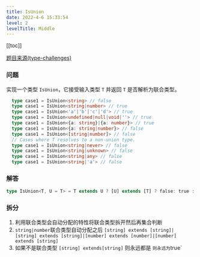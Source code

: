 ```yaml
---
title: IsUnion
date: 2022-4-6 15:33:54
level: 2
levelTitle: Middle
---
```


[[toc]]

[题目来源(type-challenges)](https://github.com/type-challenges/type-challenges/blob/master/questions/1097-medium-isunion/README.md)

### 问题
实现一个类型 `IsUnion`，它接受输入类型 `T` 并返回 `T` 是否解析为联合类型。
```typescript
  type case1 = IsUnion<string> // false
  type case1 = IsUnion<string|number> // true
  type case1 = IsUnion<'a'|'b'|'c'|'d'> // true
  type case1 = IsUnion<undefined|null|void|''> // true
  type case1 = IsUnion<{a: string}|{a: number}> // true
  type case1 = IsUnion<{a: string|number}> // false
  type case1 = IsUnion<[string|number]> // false
  // Cases where T resolves to a non-union type.
  type case1 = IsUnion<string|never> // false
  type case1 = IsUnion<string|unknown> // false
  type case1 = IsUnion<string|any> // false
  type case1 = IsUnion<string|'a'> // false
```

### 解答
```typescript
type IsUnion<T, U = T> = T extends U ? [U] extends [T] ? false: true : never
```

### 拆分
1. 利用联合类型会自动分配的特性将联合类型拆开然后再集合判断
2. `string|number`联合类型自动分配之后 `[string] extends [string]|[string] extends [string]|[number] extends [number]|[number] extends [string]`
3. 如果不是联合类型 `[string] extends[string]` 则永远都是 ` 则永远为 `true`
